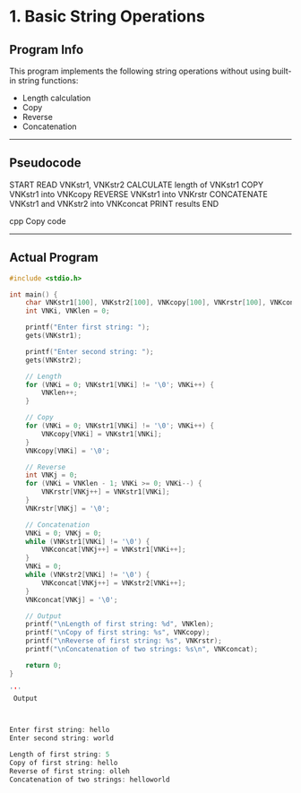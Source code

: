 
# 1. Basic String Operations

## Program Info
This program implements the following string operations without using built-in string functions:
- Length calculation  
- Copy  
- Reverse  
- Concatenation  

---

## Pseudocode
START
READ VNKstr1, VNKstr2
CALCULATE length of VNKstr1
COPY VNKstr1 into VNKcopy
REVERSE VNKstr1 into VNKrstr
CONCATENATE VNKstr1 and VNKstr2 into VNKconcat
PRINT results
END

cpp
Copy code

---

## Actual Program
```c
#include <stdio.h>

int main() {
    char VNKstr1[100], VNKstr2[100], VNKcopy[100], VNKrstr[100], VNKconcat[200];
    int VNKi, VNKlen = 0;

    printf("Enter first string: ");
    gets(VNKstr1);

    printf("Enter second string: ");
    gets(VNKstr2);

    // Length
    for (VNKi = 0; VNKstr1[VNKi] != '\0'; VNKi++) {
        VNKlen++;
    }

    // Copy
    for (VNKi = 0; VNKstr1[VNKi] != '\0'; VNKi++) {
        VNKcopy[VNKi] = VNKstr1[VNKi];
    }
    VNKcopy[VNKi] = '\0';

    // Reverse
    int VNKj = 0;
    for (VNKi = VNKlen - 1; VNKi >= 0; VNKi--) {
        VNKrstr[VNKj++] = VNKstr1[VNKi];
    }
    VNKrstr[VNKj] = '\0';

    // Concatenation
    VNKi = 0; VNKj = 0;
    while (VNKstr1[VNKi] != '\0') {
        VNKconcat[VNKj++] = VNKstr1[VNKi++];
    }
    VNKi = 0;
    while (VNKstr2[VNKi] != '\0') {
        VNKconcat[VNKj++] = VNKstr2[VNKi++];
    }
    VNKconcat[VNKj] = '\0';

    // Output
    printf("\nLength of first string: %d", VNKlen);
    printf("\nCopy of first string: %s", VNKcopy);
    printf("\nReverse of first string: %s", VNKrstr);
    printf("\nConcatenation of two strings: %s\n", VNKconcat);

    return 0;
}

'''
 Output



Enter first string: hello
Enter second string: world

Length of first string: 5
Copy of first string: hello
Reverse of first string: olleh
Concatenation of two strings: helloworld
